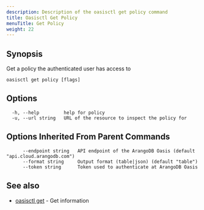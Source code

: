 ```yaml
---
description: Description of the oasisctl get policy command
title: Oasisctl Get Policy
menuTitle: Get Policy
weight: 22
---
```

## Synopsis
Get a policy the authenticated user has access to

```
oasisctl get policy [flags]
```

## Options
```
  -h, --help         help for policy
  -u, --url string   URL of the resource to inspect the policy for
```

## Options Inherited From Parent Commands
```
      --endpoint string   API endpoint of the ArangoDB Oasis (default "api.cloud.arangodb.com")
      --format string     Output format (table|json) (default "table")
      --token string      Token used to authenticate at ArangoDB Oasis
```

## See also
* [oasisctl get](_index.md)	 - Get information

